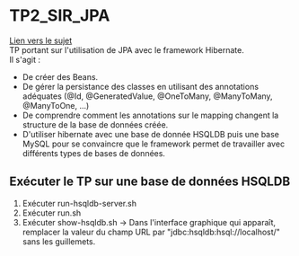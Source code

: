 # TP2_SIR_JPA
[Lien vers le sujet](https://docs.google.com/document/d/1IfN_LvfZCZJIu4aNO3_2zpZqAsjObqWRd8Bs4sYtN1I/edit?usp=sharing)
<br/>TP portant sur l'utilisation de JPA avec le framework Hibernate.
<br/>Il s'agit :
- De créer des Beans.
- De gérer la persistance des classes en utilisant des annotations adéquates (@Id, @GeneratedValue, @OneToMany, @ManyToMany, @ManyToOne, ...)
- De comprendre comment les annotations sur le mapping changent la structure de la base de données créée.
- D'utiliser hibernate avec une base de donnée HSQLDB puis une base MySQL pour se convaincre que le framework permet de travailler avec différents types de bases de données.

## Exécuter le TP sur une base de données HSQLDB
1. Exécuter run-hsqldb-server.sh
2. Exécuter run.sh
3. Exécuter show-hsqldb.sh -> Dans l'interface graphique qui apparaît, remplacer la valeur du champ URL par "jdbc:hsqldb:hsql://localhost/" sans les guillemets.
